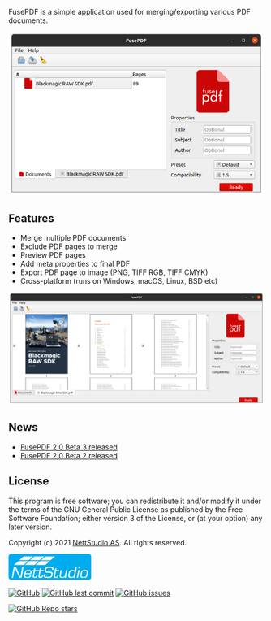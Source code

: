 FusePDF is a simple application used for merging/exporting various PDF documents.

![screenshot1](https://github.com/nettstudio/fusepdf/raw/main/assets/fusepdf-screenshot.png "FusePDF screenshot")

## Features

* Merge multiple PDF documents
* Exclude PDF pages to merge
* Preview PDF pages
* Add meta properties to final PDF
* Export PDF page to image (PNG, TIFF RGB, TIFF CMYK)
* Cross-platform (runs on Windows, macOS, Linux, BSD etc)

![screenshot2](https://github.com/nettstudio/fusepdf/raw/main/assets/fusepdf-screenshot-2.png "FusePDF screenshot 2")

## News

* [FusePDF 2.0 Beta 3 released](https://github.com/nettstudio/fusepdf/releases/tag/v2.0.0-beta3)
* [FusePDF 2.0 Beta 2 released](https://github.com/nettstudio/fusepdf/releases/tag/v2.0.0-beta2)

## License

This program is free software; you can redistribute it and/or modify it under the terms of the GNU General Public License as published by the Free Software Foundation; either version 3 of the License, or (at your option) any later version.

Copyright (c) 2021 [NettStudio AS](https://nettstudio.no). All rights reserved.

[![NettStudio](https://raw.githubusercontent.com/nettstudio/fusepdf/main/assets/nettstudio.png)](https://nettstudio.no)

[![GitHub](https://img.shields.io/github/license/nettstudio/fusepdf)](https://github.com/nettstudio/fusepdf/blob/main/COPYING) [![GitHub last commit](https://img.shields.io/github/last-commit/nettstudio/fusepdf)](https://github.com/nettstudio/fusepdf/commits/main) [![GitHub issues](https://img.shields.io/github/issues/nettstudio/fusepdf)](https://github.com/nettstudio/fusepdf/issues)

[![GitHub Repo stars](https://img.shields.io/github/stars/nettstudio/fusepdf?style=social)](https://github.com/nettstudio/fusepdf)
